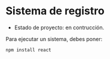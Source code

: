 <h1>Sistema de registro</h1>

- Estado de proyecto: en contrucción.

Para ejecutar un sistema, debes poner:

```npm install react```

